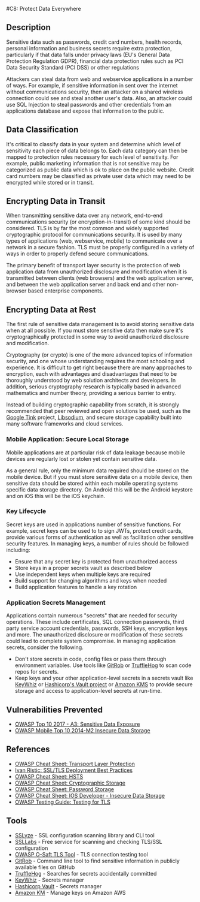 #C8: Protect Data Everywhere

## Description
Sensitive data such as passwords, credit card numbers, health records, personal information and business secrets require extra protection, particularly if that data falls under privacy laws (EU's General Data Protection Regulation GDPR), financial data protection rules such as PCI Data Security Standard (PCI DSS) or other regulations

Attackers can steal data from web and webservice applications in a number of ways. For example, if sensitive information in sent over the internet  without communications security, then an attacker on a shared wireless connection could see and steal another user's data. Also, an attacker could use SQL Injection to steal passwords and other credentials from an applications database and expose that information to the public.

## Data Classification
It's critical to classify data in your system and determine which level of sensitivity each piece of data belongs to. Each data category can then be mapped to protection rules necessary for each level of sensitivity. For example, public marketing information that is not sensitive may be categorized as public data which is ok to place on the public website. Credit card numbers may be classified as private user data which may need to be encrypted while stored or in transit.

## Encrypting Data in Transit
When transmitting sensitive data over any network, end-to-end communications security (or encryption-in-transit) of some kind should be considered. TLS is by far the most common and widely supported cryptographic protocol for communications security. It is used by many types of applications (web, webservice, mobile) to communicate over a network in a secure fashion. TLS must be properly configured in a variety of ways in order to properly defend secure communications.

The primary benefit of transport layer security is the protection of web application data from unauthorized disclosure and modification when it is transmitted between clients (web browsers) and the web application server, and between the web application server and back end and other non-browser based enterprise components.

## Encrypting Data at Rest
The first rule of sensitive data management is to avoid storing sensitive data when at all possible. If you must store sensitive data then make sure it's cryptographically protected in some way to avoid unauthorized disclosure and modification.

Cryptography (or crypto) is one of the more advanced topics of information security, and one whose understanding requires the most schooling and experience. It is difficult to get right because there are many approaches to encryption, each with advantages and disadvantages that need to be thoroughly understood by web solution architects and developers. In addition, serious cryptography research is typically based in advanced mathematics and number theory, providing a serious barrier to entry.

Instead of building cryptographic capability from scratch, it is strongly recommended that peer reviewed and open solutions be used, such as the [Google Tink](https://github.com/google/tink) project, [Libsodium](https://www.libsodium.org), and secure storage capability built into many software frameworks and cloud services.

### Mobile Application: Secure Local Storage
Mobile applications are at particular risk of data leakage because mobile devices are regularly lost or stolen yet contain sensitive data.

As a general rule, only the minimum data required should be stored on the mobile device. But if you must store sensitive data on a mobile device, then sensitive data should be stored within each mobile operating systems specific data storage directory. On Android this will be the Android keystore and on iOS this will be the iOS keychain.

### Key Lifecycle
Secret keys are used in applications number of sensitive functions. For example, secret keys can be used to to sign JWTs, protect credit cards, provide various forms of authentication as well as facilitation other sensitive security features. In managing keys, a number of rules should be followed including:

* Ensure that any secret key is protected from unauthorized access
* Store keys in a proper secrets vault as described below
* Use independent keys when multiple keys are required
* Build support for changing algorithms and keys when needed
* Build application features to handle a key rotation

### Application Secrets Management
Applications contain numerous "secrets" that are needed for security operations. These include certificates, SQL connection passwords, third party service account credentials, passwords, SSH keys, encryption keys and more. The unauthorized disclosure or modification of these secrets could lead to complete system compromise. In managing application secrets, consider the following.

* Don't store secrets in code, config files or pass them through environment variables. Use tools like [GitRob](https://github.com/michenriksen/gitrob) or [TruffleHog](https://github.com/dxa4481/truffleHog) to scan code repos for secrets.
* Keep keys and your other application-level secrets in a secrets vault like [KeyWhiz](https://github.com/square/keywhiz) or [Hashicorp's Vault project](https://www.vaultproject.io/) or [Amazon KMS](https://aws.amazon.com/kms/) to provide secure storage and access to application-level secrets at run-time.

## Vulnerabilities Prevented
* [OWASP Top 10 2017 - A3: Sensitive Data Exposure](https://www.owasp.org/index.php/Top_10-2017_A3-Sensitive_Data_Exposure)
* [OWASP Mobile Top 10 2014-M2 Insecure Data Storage](https://www.owasp.org/index.php/Mobile_Top_10_2014-M2)

## References
* [OWASP Cheat Sheet: Transport Layer Protection](https://www.owasp.org/index.php/Transport_Layer_Protection_Cheat_Sheet)
* [Ivan Ristic: SSL/TLS Deployment Best Practices](https://www.ssllabs.com/projects/best-practices/index.html)
* [OWASP Cheat Sheet: HSTS](https://www.owasp.org/index.php/HTTP_Strict_Transport_Security_Cheat_Sheet)
* [OWASP Cheat Sheet: Cryptographic Storage](https://www.owasp.org/index.php/Cryptographic_Storage_Cheat_Sheet)
* [OWASP Cheat Sheet: Password Storage](https://www.owasp.org/index.php/Password_Storage_Cheat_Sheet)
* [OWASP Cheat Sheet: IOS Developer - Insecure Data Storage](https://www.owasp.org/index.php/IOS_Developer_Cheat_Sheet#Insecure_Data_Storage_.28M1.29)
* [OWASP Testing Guide: Testing for TLS](https://www.owasp.org/index.php/Testing_for_Weak_SSL/TLS_Ciphers,_Insufficient_Transport_Layer_Protection_(OTG-CRYPST-001))

## Tools
* [SSLyze](https://github.com/nabla-c0d3/sslyze) - SSL configuration scanning library and CLI tool
* [SSLLabs](https://www.ssllabs.com/ssltest/) - Free service for scanning and checking TLS/SSL configuration
* [OWASP O-Saft TLS Tool](https://www.owasp.org/index.php/O-Saft) - TLS connection testing tool
* [GitRob](https://github.com/michenriksen/gitrob) - Command line tool to find sensitive information in publicly available files on GitHub
* [TruffleHog](https://github.com/dxa4481/truffleHog)  - Searches for secrets accidentally committed
* [KeyWhiz](https://github.com/square/keywhiz) - Secrets manager
* [Hashicorp Vault](https://www.vaultproject.io/) - Secrets manager
* [Amazon KM](https://aws.amazon.com/kms/) - Manage keys on Amazon AWS
